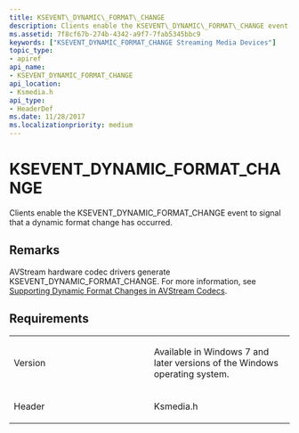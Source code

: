 ```yaml
---
title: KSEVENT\_DYNAMIC\_FORMAT\_CHANGE
description: Clients enable the KSEVENT\_DYNAMIC\_FORMAT\_CHANGE event to signal that a dynamic format change has occurred.
ms.assetid: 7f8cf67b-274b-4342-a9f7-7fab5345bbc9
keywords: ["KSEVENT_DYNAMIC_FORMAT_CHANGE Streaming Media Devices"]
topic_type:
- apiref
api_name:
- KSEVENT_DYNAMIC_FORMAT_CHANGE
api_location:
- Ksmedia.h
api_type:
- HeaderDef
ms.date: 11/28/2017
ms.localizationpriority: medium
---
```


# KSEVENT\_DYNAMIC\_FORMAT\_CHANGE


Clients enable the KSEVENT\_DYNAMIC\_FORMAT\_CHANGE event to signal that a dynamic format change has occurred.

Remarks
-------

AVStream hardware codec drivers generate KSEVENT\_DYNAMIC\_FORMAT\_CHANGE. For more information, see [Supporting Dynamic Format Changes in AVStream Codecs](https://msdn.microsoft.com/library/windows/hardware/ff568483).

Requirements
------------

<table>
<colgroup>
<col width="50%" />
<col width="50%" />
</colgroup>
<tbody>
<tr class="odd">
<td><p>Version</p></td>
<td><p>Available in Windows 7 and later versions of the Windows operating system.</p></td>
</tr>
<tr class="even">
<td><p>Header</p></td>
<td>Ksmedia.h</td>
</tr>
</tbody>
</table>

 

 





